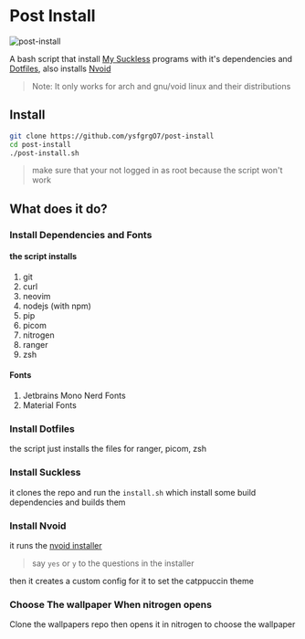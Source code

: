 # Post Install
![post-install](https://user-images.githubusercontent.com/94284073/158056122-7bc9aeaa-b426-445b-934a-054daf368819.png)

A bash script that install [My Suckless](https://github.com/ysfgrgO7/Suckless) programs with it's dependencies and [Dotfiles](https://github.com/ysfgrgO7/Dotfiles), also installs [Nvoid](https://github.com/nvoid-lua/nvoid)

>Note: It only works for arch and gnu/void linux and their distributions
## Install
```bash
git clone https://github.com/ysfgrgO7/post-install
cd post-install
./post-install.sh
```
>make sure that your not logged in as root because the script won't work
## What does it do?
### Install Dependencies and Fonts
#### the script installs 
1. git
1. curl
1. neovim
1. nodejs (with npm)
1. pip
1. picom
1. nitrogen
1. ranger
1. zsh
#### Fonts
1. Jetbrains Mono Nerd Fonts
1. Material Fonts
### Install Dotfiles
the script just installs the files for ranger, picom, zsh
### Install Suckless
it clones the repo and run the `install.sh` which install some build dependencies and builds them
### Install Nvoid
it runs the [nvoid installer](https://github.com/nvoid-lua/nvoid#install-in-one-command)
>say `yes` or `y` to the questions in the installer

then it creates a custom config for it to set the catppuccin theme

### Choose The wallpaper When nitrogen opens
Clone the wallpapers repo then opens it in nitrogen to choose the wallpaper

